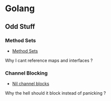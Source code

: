 # Golang

## Odd Stuff

### Method Sets

* [Method Sets](https://github.com/golang/go/wiki/MethodSets)

Why I cant reference maps and interfaces ?


### Channel Blocking

* [Nil channel blocks](http://dave.cheney.net/2014/03/19/channel-axioms)

Why the hell should it block instead of panicking ?

